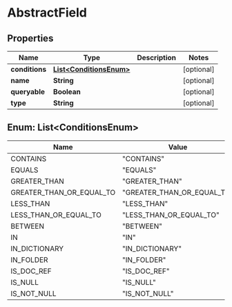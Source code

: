 # AbstractField

## Properties
Name | Type | Description | Notes
------------ | ------------- | ------------- | -------------
**conditions** | [**List&lt;ConditionsEnum&gt;**](#List&lt;ConditionsEnum&gt;) |  |  [optional]
**name** | **String** |  |  [optional]
**queryable** | **Boolean** |  |  [optional]
**type** | **String** |  |  [optional]

<a name="List<ConditionsEnum>"></a>
## Enum: List&lt;ConditionsEnum&gt;
Name | Value
---- | -----
CONTAINS | &quot;CONTAINS&quot;
EQUALS | &quot;EQUALS&quot;
GREATER_THAN | &quot;GREATER_THAN&quot;
GREATER_THAN_OR_EQUAL_TO | &quot;GREATER_THAN_OR_EQUAL_TO&quot;
LESS_THAN | &quot;LESS_THAN&quot;
LESS_THAN_OR_EQUAL_TO | &quot;LESS_THAN_OR_EQUAL_TO&quot;
BETWEEN | &quot;BETWEEN&quot;
IN | &quot;IN&quot;
IN_DICTIONARY | &quot;IN_DICTIONARY&quot;
IN_FOLDER | &quot;IN_FOLDER&quot;
IS_DOC_REF | &quot;IS_DOC_REF&quot;
IS_NULL | &quot;IS_NULL&quot;
IS_NOT_NULL | &quot;IS_NOT_NULL&quot;
